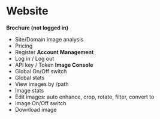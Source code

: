 # Website
**Brochure (not logged in)**
* Site/Domain image analysis
* Pricing
* Register
**Account Management**
* Log in / Log out
* API key / Token
**Image Console**
* Global On/Off switch
* Global stats
* View images by /path
* Image stats
* Edit images: auto enhance, crop, rotate, filter, convert to
* Image On/Off switch
* Download image




